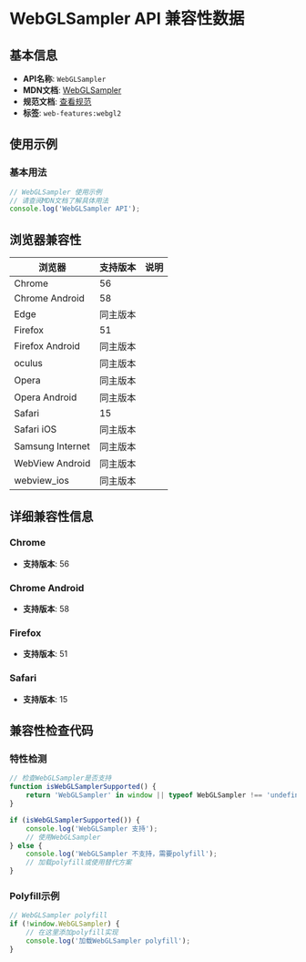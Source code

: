 # WebGLSampler API 兼容性数据

## 基本信息

- **API名称**: `WebGLSampler`
- **MDN文档**: [WebGLSampler](https://developer.mozilla.org/docs/Web/API/WebGLSampler)
- **规范文档**: [查看规范](https://registry.khronos.org/webgl/specs/latest/2.0/#3.3)
- **标签**: `web-features:webgl2`

## 使用示例

### 基本用法

```javascript
// WebGLSampler 使用示例
// 请查阅MDN文档了解具体用法
console.log('WebGLSampler API');
```

## 浏览器兼容性

| 浏览器 | 支持版本 | 说明 |
|--------|----------|------|
| Chrome | 56 |  |
| Chrome Android | 58 |  |
| Edge | 同主版本 |  |
| Firefox | 51 |  |
| Firefox Android | 同主版本 |  |
| oculus | 同主版本 |  |
| Opera | 同主版本 |  |
| Opera Android | 同主版本 |  |
| Safari | 15 |  |
| Safari iOS | 同主版本 |  |
| Samsung Internet | 同主版本 |  |
| WebView Android | 同主版本 |  |
| webview_ios | 同主版本 |  |

## 详细兼容性信息

### Chrome

- **支持版本**: 56

### Chrome Android

- **支持版本**: 58

### Firefox

- **支持版本**: 51

### Safari

- **支持版本**: 15

## 兼容性检查代码

### 特性检测

```javascript
// 检查WebGLSampler是否支持
function isWebGLSamplerSupported() {
    return 'WebGLSampler' in window || typeof WebGLSampler !== 'undefined';
}

if (isWebGLSamplerSupported()) {
    console.log('WebGLSampler 支持');
    // 使用WebGLSampler
} else {
    console.log('WebGLSampler 不支持，需要polyfill');
    // 加载polyfill或使用替代方案
}
```

### Polyfill示例

```javascript
// WebGLSampler polyfill
if (!window.WebGLSampler) {
    // 在这里添加polyfill实现
    console.log('加载WebGLSampler polyfill');
}
```

